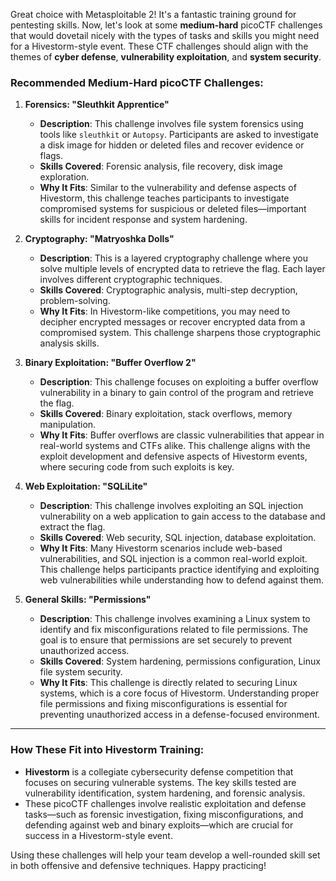 Great choice with Metasploitable 2! It's a fantastic training ground for pentesting skills. Now, let's look at some **medium-hard** picoCTF challenges that would dovetail nicely with the types of tasks and skills you might need for a Hivestorm-style event. These CTF challenges should align with the themes of **cyber defense**, **vulnerability exploitation**, and **system security**.

### **Recommended Medium-Hard picoCTF Challenges:**

1. **Forensics: "Sleuthkit Apprentice"**
   - **Description**: This challenge involves file system forensics using tools like `sleuthkit` or `Autopsy`. Participants are asked to investigate a disk image for hidden or deleted files and recover evidence or flags.
   - **Skills Covered**: Forensic analysis, file recovery, disk image exploration.
   - **Why It Fits**: Similar to the vulnerability and defense aspects of Hivestorm, this challenge teaches participants to investigate compromised systems for suspicious or deleted files—important skills for incident response and system hardening.

2. **Cryptography: "Matryoshka Dolls"**
   - **Description**: This is a layered cryptography challenge where you solve multiple levels of encrypted data to retrieve the flag. Each layer involves different cryptographic techniques.
   - **Skills Covered**: Cryptographic analysis, multi-step decryption, problem-solving.
   - **Why It Fits**: In Hivestorm-like competitions, you may need to decipher encrypted messages or recover encrypted data from a compromised system. This challenge sharpens those cryptographic analysis skills.

3. **Binary Exploitation: "Buffer Overflow 2"**
   - **Description**: This challenge focuses on exploiting a buffer overflow vulnerability in a binary to gain control of the program and retrieve the flag.
   - **Skills Covered**: Binary exploitation, stack overflows, memory manipulation.
   - **Why It Fits**: Buffer overflows are classic vulnerabilities that appear in real-world systems and CTFs alike. This challenge aligns with the exploit development and defensive aspects of Hivestorm events, where securing code from such exploits is key.

4. **Web Exploitation: "SQLiLite"**
   - **Description**: This challenge involves exploiting an SQL injection vulnerability on a web application to gain access to the database and extract the flag.
   - **Skills Covered**: Web security, SQL injection, database exploitation.
   - **Why It Fits**: Many Hivestorm scenarios include web-based vulnerabilities, and SQL injection is a common real-world exploit. This challenge helps participants practice identifying and exploiting web vulnerabilities while understanding how to defend against them.

5. **General Skills: "Permissions"**
   - **Description**: This challenge involves examining a Linux system to identify and fix misconfigurations related to file permissions. The goal is to ensure that permissions are set securely to prevent unauthorized access.
   - **Skills Covered**: System hardening, permissions configuration, Linux file system security.
   - **Why It Fits**: This challenge is directly related to securing Linux systems, which is a core focus of Hivestorm. Understanding proper file permissions and fixing misconfigurations is essential for preventing unauthorized access in a defense-focused environment.

---

### **How These Fit into Hivestorm Training:**
- **Hivestorm** is a collegiate cybersecurity defense competition that focuses on securing vulnerable systems. The key skills tested are vulnerability identification, system hardening, and forensic analysis.
- These picoCTF challenges involve realistic exploitation and defense tasks—such as forensic investigation, fixing misconfigurations, and defending against web and binary exploits—which are crucial for success in a Hivestorm-style event.
  
Using these challenges will help your team develop a well-rounded skill set in both offensive and defensive techniques. Happy practicing!
